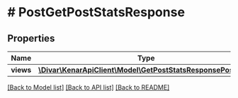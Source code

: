 # # PostGetPostStatsResponse

## Properties

Name | Type | Description | Notes
------------ | ------------- | ------------- | -------------
**views** | [**\Divar\KenarApiClient\Model\GetPostStatsResponsePostStats**](GetPostStatsResponsePostStats.md) |  | [optional]

[[Back to Model list]](../../README.md#models) [[Back to API list]](../../README.md#endpoints) [[Back to README]](../../README.md)

